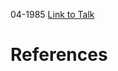 

04-1985
[Link to Talk](https://www.churchofjesuschrist.org/study/general-conference/1985/04/priesthood-session?lang=eng)



# References
